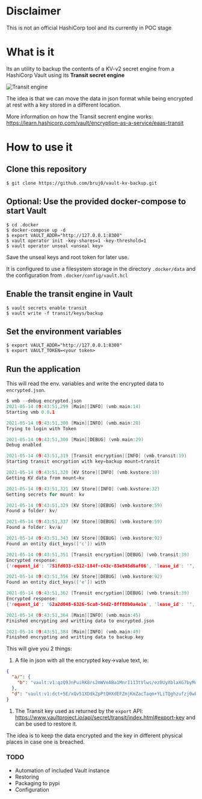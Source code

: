 # Disclaimer
This is not an official HashiCorp tool and its currently in POC stage

# What is it
Its an utility to backup the contents of a KV-v2 secret engine from a HashiCorp Vault using its **Transit secret engine**

![Transit engine](https://d33wubrfki0l68.cloudfront.net/cdaa6b27e251650a51c48cfe22fd860335196fc2/999b0/static/img/vault-encryption.png)

The idea is that we can move the data in json format while being encrypted at rest with a key stored in a different location.

More information on how the Transit secrent engine works: https://learn.hashicorp.com/vault/encryption-as-a-service/eaas-transit

# How to use it

## Clone this repository
```
$ git clone https://github.com/bruj0/vault-kv-backup.git
```
## Optional: Use the provided docker-compose to start Vault
```
$ cd .docker
$ docker-compose up -d
$ export VAULT_ADDR="http://127.0.0.1:8300"
$ vault operator init -key-shares=1 -key-threshold=1
$ vault operator unseal <unseal key>
```
Save the unseal keys and root token for later use.

It is configured to use a filesystem storage in the directory `.docker/data` and the configuration from `.docker/config/vault.hcl`

## Enable the transit engine in Vault

```
$ vault secrets enable transit
$ vault write -f transit/keys/backup
```

## Set the environment variables

```
$ export VAULT_ADDR="http://127.0.0.1:8300"
$ export VAULT_TOKEN=<your token>
```
## Run the application
This will read the env. variables and write the encrypted data to `encrypted.json`.
```c
$ vmb --debug encrypted.json
2021-05-14 09:43:51,299 [Main][INFO] (vmb.main:14)
Starting vmb 0.0.1

2021-05-14 09:43:51,300 [Main][INFO] (vmb.main:28)
Trying to login with Token

2021-05-14 09:43:51,300 [Main][DEBUG] (vmb.main:29)
Debug enabled

2021-05-14 09:43:51,319 [Transit encryption][INFO] (vmb.transit:19)
Starting transit encryption with key=backup mount=transit

2021-05-14 09:43:51,320 [KV Store][INFO] (vmb.kvstore:18)
Getting KV data from mount=kv

2021-05-14 09:43:51,321 [KV Store][INFO] (vmb.kvstore:32)
Getting secrets for mount: kv

2021-05-14 09:43:51,329 [KV Store][DEBUG] (vmb.kvstore:59)
Found a folder: kv/

2021-05-14 09:43:51,337 [KV Store][DEBUG] (vmb.kvstore:59)
Found a folder: kv/a/

2021-05-14 09:43:51,343 [KV Store][DEBUG] (vmb.kvstore:92)
Found an entity dict_keys(['c']) with

2021-05-14 09:43:51,351 [Transit encryption][DEBUG] (vmb.transit:39)
Encrypted response:
{'request_id': '751fd033-c512-184f-c43c-83e845d6af06', 'lease_id': '', 'renewable': False, 'lease_duration': 0, 'data': {'ciphertext': 'vault:v1:PUr6Qcs+GBOVMzv1yZRyJ0qcoSZM3+XBbiMKkKZn9RLMOIDOlb7DmQFlcUXSj1oYJUF1x6DUedz6PfgXsLhYnFdtGLTTGWfNec5E', 'key_version': 1}, 'wrap_info': None, 'warnings': None, 'auth': None}

2021-05-14 09:43:51,356 [KV Store][DEBUG] (vmb.kvstore:92)
Found an entity dict_keys(['e']) with

2021-05-14 09:43:51,362 [Transit encryption][DEBUG] (vmb.transit:39)
Encrypted response:
{'request_id': '62a2d048-6326-5ca8-54d2-8ff88b0a4e1e', 'lease_id': '', 'renewable': False, 'lease_duration': 0, 'data': {'ciphertext': 'vault:v1:tfhB2aCyhMhCSpDa2uHwrFM26pOAfDPRy0o1fpsu+/kDMTUw5Co9gbkuYEOTs9v7MQjxZfpUE/NsHZPhRRYpJKwbCWQG1eH5dA==', 'key_version': 1}, 'wrap_info': None, 'warnings': None, 'auth': None}

2021-05-14 09:43:51,364 [Main][INFO] (vmb.main:45)
Finished encrypting and writting data to encrypted.json

2021-05-14 09:43:51,384 [Main][INFO] (vmb.main:49)
Finished encrypting and writting data to backup.key

```

This will give you 2 things:
1. A file in json with all the encrypted key->value text, ie:

```json
{
  "a/": {
    "b": "vault:v1:qzQ9JnPuiRK8rs2mWVeABa1MnrI113tVlws/ez0UyXblaXG7byMqH8SySSg06uglJ9NwyTz3KJAMlDxXHNYFgRWwCW6uwrdjA8LY"
  },
  "d": "vault:v1:dct+5E/xQv51XDdkZpPtQHXdEFZmjKmZacTaqm+YLiTQghzufzj0wb9ggOanaFGeDKq2gx2CA+KN30xe/4qgY4559aQv43qteA=="
}
```
1. The Transit key used as returned by the `export` API: https://www.vaultproject.io/api/secret/transit/index.html#export-key and can be used to restore it.

The idea is to keep the data encrypted and the key in different physical places in case one is breached.

### TODO
* Automation of included Vault instance
* Restoring
* Packaging to pypi
* Configuration

